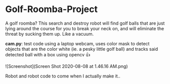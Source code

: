 # Golf-Roomba-Project
A golf roomba? This search and destroy robot will find golf balls that are just lying around the course for you to break your neck on, and will eliminate the threat by sucking them up. Like a vacuum.

**cam.py**: test code using a laptop webcam, uses color mask to detect objects that are the color white (ie. a pesky little golf ball) and tracks said detected ball with a box using opencv 👍

![Screenshot](Screen Shot 2020-08-08 at 1.46.16 AM.png)

Robot and robot code to come when I actually make it..
